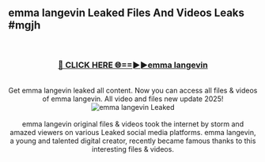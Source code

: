 ## emma langevin Leaked Files And Videos Leaks #mgjh
<br>
<div align="center">
<h3><a href="https://watchclip.my.id/emma langevin" rel="nofollow">🔴 CLICK HERE 🌐==►►emma langevin</a></h3>
<br>
Get emma langevin leaked all content. Now you can access all files & videos of emma langevin. All video and files new update 2025!
<br>
<a href="https://watchclip.my.id/emma langevin" rel="nofollow" data-target="animated-image.originalLink"><img src="https://i.ibb.co.com/WyWwxjT/player-gif2.gif" alt="emma langevin Leaked" style="max-width: 100%; display: inline-block;" data-target="animated-image.originalImage"></a>
<br><br>
emma langevin original files & videos took the internet by storm and amazed viewers on various Leaked social media platforms. emma langevin, a young and talented digital creator, recently became famous thanks to this interesting files & videos.
</div>
<br>